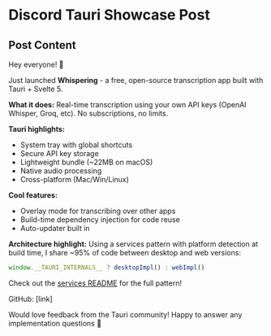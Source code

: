 # Discord Tauri Showcase Post

## Post Content

Hey everyone! 👋

Just launched **Whispering** - a free, open-source transcription app built with Tauri + Svelte 5.

**What it does:**
Real-time transcription using your own API keys (OpenAI Whisper, Groq, etc). No subscriptions, no limits.

**Tauri highlights:**
- System tray with global shortcuts
- Secure API key storage
- Lightweight bundle (~22MB on macOS)
- Native audio processing
- Cross-platform (Mac/Win/Linux)

**Cool features:**
- Overlay mode for transcribing over other apps
- Build-time dependency injection for code reuse
- Auto-updater built in

**Architecture highlight:**
Using a services pattern with platform detection at build time, I share ~95% of code between desktop and web versions:
```typescript
window.__TAURI_INTERNALS__ ? desktopImpl() : webImpl()
```
Check out the [services README](https://github.com/epicenter-so/epicenter/tree/main/apps/whispering/src/lib/services) for the full pattern!

GitHub: [link]

Would love feedback from the Tauri community! Happy to answer any implementation questions 🚀